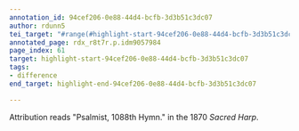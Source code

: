 ```yaml
---
annotation_id: 94cef206-0e88-44d4-bcfb-3d3b51c3dc07
author: rdunn5
tei_target: "#range(#highlight-start-94cef206-0e88-44d4-bcfb-3d3b51c3dc07, #highlight-end-94cef206-0e88-44d4-bcfb-3d3b51c3dc07)"
annotated_page: rdx_r8t7r.p.idm9057984
page_index: 61
target: highlight-start-94cef206-0e88-44d4-bcfb-3d3b51c3dc07
tags:
- difference
end_target: highlight-end-94cef206-0e88-44d4-bcfb-3d3b51c3dc07

---
```

Attribution reads "Psalmist, 1088th Hymn." in the 1870 *Sacred Harp*.
